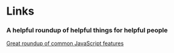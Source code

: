# Links

### A helpful roundup of helpful things for helpful people

[Great roundup of common JavaScript features](https://blog.pragmatists.com/top-10-es6-features-by-example-80ac878794bb)
